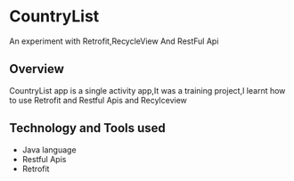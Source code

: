 # CountryList
An experiment with Retrofit,RecycleView And RestFul Api
## Overview
CountryList app is a single activity app,It was a training project,I learnt how to use Retrofit and Restful Apis and Recylceview
## Technology and Tools used
* Java language
* Restful Apis
* Retrofit
